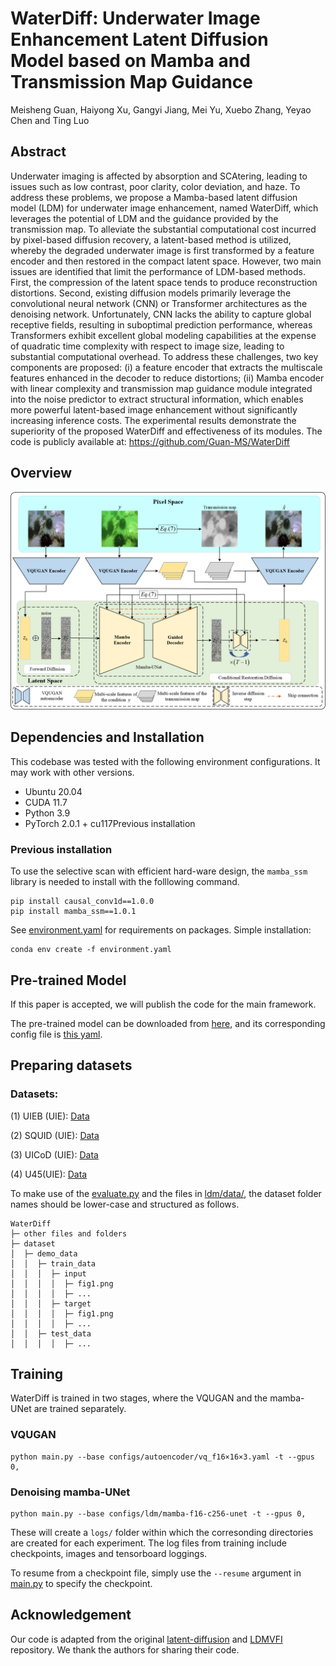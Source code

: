 # WaterDiff: Underwater Image Enhancement Latent Diffusion Model based on Mamba and Transmission Map Guidance

Meisheng Guan, Haiyong Xu, Gangyi Jiang, Mei Yu, Xuebo Zhang, Yeyao Chen and Ting Luo

## Abstract

Underwater imaging is affected by absorption and SCAtering, leading to issues such as low contrast, poor clarity, color deviation, and haze. To address these problems, we propose a Mamba-based latent diffusion model (LDM) for underwater image enhancement, named WaterDiff, which leverages the potential of LDM and the guidance provided by the transmission map. To alleviate the substantial computational cost incurred by pixel-based diffusion recovery, a latent-based method is utilized, whereby the degraded underwater image is first transformed by a feature encoder and then restored in the compact latent space. However, two main issues are identified that limit the performance of LDM-based methods. First, the compression of the latent space tends to produce reconstruction distortions. Second, existing diffusion models primarily leverage the convolutional neural network (CNN) or Transformer architectures as the denoising network. Unfortunately, CNN lacks the ability to capture global receptive fields, resulting in suboptimal prediction performance, whereas Transformers exhibit excellent global modeling capabilities at the expense of quadratic time complexity with respect to image size, leading to substantial computational overhead. To address these challenges, two key components are proposed: (i) a feature encoder that extracts the multiscale features enhanced in the decoder to reduce distortions; (ii) Mamba encoder with linear complexity and transmission map guidance module integrated into the noise predictor to extract structural information, which enables more powerful latent-based image enhancement without significantly increasing inference costs. The experimental results demonstrate the superiority of the proposed WaterDiff and effectiveness of its modules. The code is publicly available at: https://github.com/Guan-MS/WaterDiff

## Overview

![Demo gif](assets/model2.png)



## Dependencies and Installation

This codebase was tested with the following environment configurations. It may work with other versions.

- Ubuntu 20.04
- CUDA 11.7
- Python 3.9
- PyTorch 2.0.1 + cu117Previous installation

### Previous installation

To use the selective scan with efficient hard-ware design, the `mamba_ssm` library is needed to install with the folllowing command.

```
pip install causal_conv1d==1.0.0
pip install mamba_ssm==1.0.1
```

See [environment.yaml](./environment.yaml) for requirements on packages. Simple installation:

```
conda env create -f environment.yaml
```

## Pre-trained Model

If this paper is accepted, we will publish the code for the main framework.

The pre-trained model can be downloaded from [here](https://drive.google.com/drive/folders/1p0J1IJc99bs9iaIktrum0mmv3omfjSuw), and its corresponding config file is [this yaml](./configs/mamba_ldm/mamba-f16-c256-unet.yaml).

## Preparing datasets

### Datasets:

(1) UIEB (UIE): [Data](https://li-chongyi.github.io/proj_benchmark.html)

(2) SQUID (UIE): [Data](https://csms.haifa.ac.il/profiles/tTreibitz/datasets/ambient_forwardlooking/index.html)

(3) UICoD (UIE): [Data](https://github.com/TrentQiQ/UVE-38K)

(4) U45(UIE): [Data](https://github.com/IPNUISTlegal/underwater-test-dataset-U45-/tree/master/upload/U45)


To make use of the [evaluate.py](evaluate.py) and the files in [ldm/data/](./ldm/data/), the dataset folder names should be lower-case and structured as follows.

```
WaterDiff
├─ other files and folders
├─ dataset
│  ├─ demo_data
│  │  ├─ train_data
│  │  │  ├─ input
│  │  │  │  ├─ fig1.png
│  │  │  │  ├─ ...
│  │  │  ├─ target
│  │  │  │  ├─ fig1.png
│  │  │  │  ├─ ...
│  │  ├─ test_data
│  │  │  │  ├─ ...
```

## Training

WaterDiff is trained in two stages, where the VQUGAN and the mamba-UNet are trained separately.

### VQUGAN

```
python main.py --base configs/autoencoder/vq_f16×16×3.yaml -t --gpus 0,
```

### Denoising mamba-UNet

```
python main.py --base configs/ldm/mamba-f16-c256-unet -t --gpus 0,
```

These will create a `logs/` folder within which the corresonding directories are created for each experiment. The log files from training include checkpoints, images and tensorboard loggings.

To resume from a checkpoint file, simply use the `--resume` argument in [main.py](main.py) to specify the checkpoint.

## Acknowledgement

Our code is adapted from the original [latent-diffusion](https://github.com/danier97/LDMVFI) and [LDMVFI](https://github.com/danier97/LDMVFI?tab=readme-ov-file) repository. We thank the authors for sharing their code.
